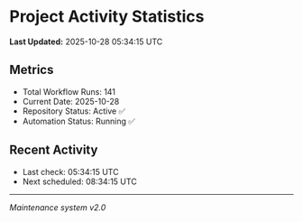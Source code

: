 # Project Activity Statistics

**Last Updated:** 2025-10-28 05:34:15 UTC

## Metrics
- Total Workflow Runs: 141
- Current Date: 2025-10-28
- Repository Status: Active ✅
- Automation Status: Running ✅

## Recent Activity
- Last check: 05:34:15 UTC
- Next scheduled: 08:34:15 UTC

---
*Maintenance system v2.0*
